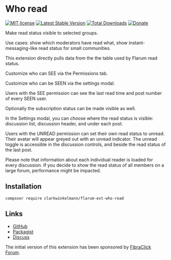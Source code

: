 # Who read

[![MIT license](https://img.shields.io/badge/license-MIT-blue.svg)](https://github.com/clarkwinkelmann/flarum-ext-who-read/blob/master/LICENSE.md) [![Latest Stable Version](https://img.shields.io/packagist/v/clarkwinkelmann/flarum-ext-who-read.svg)](https://packagist.org/packages/clarkwinkelmann/flarum-ext-who-read) [![Total Downloads](https://img.shields.io/packagist/dt/clarkwinkelmann/flarum-ext-who-read.svg)](https://packagist.org/packages/clarkwinkelmann/flarum-ext-who-read) [![Donate](https://img.shields.io/badge/paypal-donate-yellow.svg)](https://www.paypal.me/clarkwinkelmann)

Make read status visible to selected groups.

Use cases: show which moderators have read what, show instant-messaging-like read status for small communities.

This extension directly pulls data from the the table used by Flarum read status.

Customize who can SEE via the Permissions tab.

Customize who can be SEEN via the settings modal.

Users with the SEE permission can see the last read time and post number of every SEEN user.

Optionally the subscription status can be made visible as well.

In the Settings modal, you can choose where the read status is visible: discussion list, discussion header, and under each post.

Users with the UNREAD permission can set their own read status to unread.
Their avatar will appear greyed out with an unread indicator.
The unread toggle is accessible in the discussion controls, and beside the read status of the last post.

Please note that information about each individual reader is loaded for every discussion.
If you decide to show the read status of all members on a large forum, performance might be impacted.

## Installation

    composer require clarkwinkelmann/flarum-ext-who-read

## Links

- [GitHub](https://github.com/clarkwinkelmann/flarum-ext-who-read)
- [Packagist](https://packagist.org/packages/clarkwinkelmann/flarum-ext-who-read)
- [Discuss](https://discuss.flarum.org/d/23066)

The initial version of this extension has been sponsored by [FibraClick Forum](https://forum.fibra.click).
